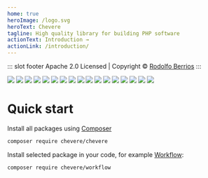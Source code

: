 ```yaml
---
home: true
heroImage: /logo.svg
heroText: Chevere
tagline: High quality library for building PHP software
actionText: Introduction →
actionLink: /introduction/
---
```


::: slot footer
Apache 2.0 Licensed | Copyright © [Rodolfo Berrios](https://rodolfoberrios.com)
:::

<div class="brands">
  <a href="./packages/action"><img src="/src/packages/action-logo.svg"></a>
  <a href="./packages/cache"><img src="/src/packages/cache-logo.svg"></a>
  <a href="./packages/danky"><img src="/src/packages/danky-logo.svg"></a>
  <a href="./packages/data-structure"><img src="/src/packages/data-structure-logo.svg"></a>
  <a href="./packages/http"><img src="/src/packages/http-logo.svg"></a>
  <a href="./packages/message"><img src="/src/packages/message-logo.svg"></a>
  <a href="./packages/parameter"><img src="/src/packages/parameter-logo.svg"></a>
  <a href="./packages/regex"><img src="/src/packages/regex-logo.svg"></a>
  <a href="./packages/router"><img src="/src/packages/router-logo.svg"></a>
  <a href="./packages/schwager"><img src="/src/packages/schwager-logo.svg"></a>
  <a href="./packages/sql2p"><img src="/src/packages/sql2p-logo.svg"></a>
  <a href="./packages/throwable-handler"><img src="/src/packages/throwable-handler-logo.svg"></a>
  <a href="./packages/trace"><img src="/src/packages/trace-logo.svg"></a>
  <a href="./packages/dump"><img src="/src/packages/var-dump-logo.svg"></a>
  <a href="./packages/workflow"><img src="/src/packages/workflow-logo.svg"></a>
  <a href="./packages/writer"><img src="/src/packages/writer-logo.svg"></a>
  <a href="./packages/xrdebug"><img src="/src/packages/xrdebug-social.png"></a>
</div>

# Quick start

Install all packages using [Composer](https://packagist.org/packages/chevere/chevere)

```sh
composer require chevere/chevere
```

Install selected package in your code, for example [Workflow](./packages/workflow.md):

```sh
composer require chevere/workflow
```
